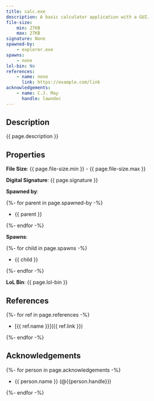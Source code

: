 ```yaml
---
title: calc.exe
description: A basic calculator application with a GUI.
file-size:
    min: 27KB
    max: 27KB
signature: None
spawned-by:
    - explorer.exe
spawns:
    - none
lol-bin: No
references:
    - name: none
      link: https://example.com/link
acknowledgements:
    - name: C.J. May
      handle: lawndoc
---
```


## Description

{{ page.description }}

## Properties

**File Size**: {{ page.file-size.min }} - {{ page.file-size.max }}

**Digital Signature**: {{ page.signature }}

**Spawned by**:

{%- for parent in page.spawned-by -%}
- {{ parent }}

{%- endfor -%}

**Spawns**:

{%- for child in page.spawns -%}
- {{ child }}

{%- endfor -%}

**LoL Bin**: {{ page.lol-bin }}

## References

{%- for ref in page.references -%}
- [{{ ref.name }}]({{ ref.link }})

{%- endfor -%}

## Acknowledgements

{%- for person in page.acknowledgements -%}
- {{ person.name }} (@{{person.handle}})

{%- endfor -%}